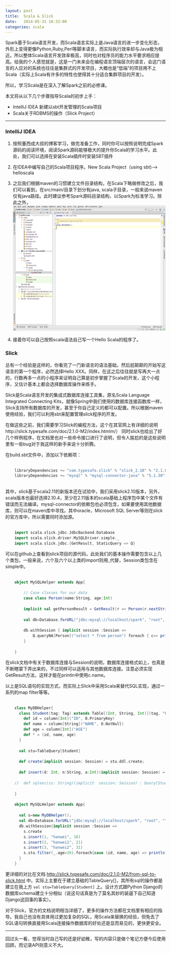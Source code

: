 ```yaml
---
layout:	post
title:	Scala & Slick
date:	2014-05-31 18:32:00
categories:	scala
---
```


Spark基于Scala语言开发，而Scala语言实际上是Java语言的进一步变化形态，外形上变得更像Python,Ruby,Perl等脚本语言，而实际执行效率却与Java极为相近。所以整体Scala语言开发效率极高，同时也对程序员的能力水平要求相应提高。给我的个人感觉就是，这是一门未来会在编程语言顶端层次的语言，会这门语言的人应对的系统也往往是集群式的开发项目，大概也是“低端”的项目用不上Scala（实际上Scala有许多的特性也使得其十分适合集群项目的开发）。

所以，学习Scala是在深入了解Spark之前的必修课。

本文将从以下几个步骤指导Scala的初步上手：

+ IntelliJ IDEA 新建以sbt开发管理的Scala项目
+ Scala关于RDBMS的操作（Slick Project）

---

### IntelliJ IDEA

1. 按照董西成大叔的博客学习，做完准备工作，同时你可以按照说明完成Spark源码的阅读环境，阅读Spark源码能够极大的提升你Scala的学习水平。此处，我们可以选择在安装Scala插件时安装SBT插件

2. 在IDEA中编写自己的Scala项目程序。New Scala Project（using sbt)--> helloscala

3. 之后我们根据maven的习惯建立文件目录结构，在Scala下略做修改之后，我们可以看到，在src/main/目录下划分有java, scala子目录，一般来说maven仅有java路径。此时建议参考Spark源码目录结构，以Spark为标准学习。除此之外，
![](/assets/2014-05-31-02.png)

4. 接着你可以自己按照scala语法自己写一个Hello Scala的程序了。

### Slick

总有一个经验是这样的，你看完了一门新语言的语法基础，然后屁颠颠的开始写这语言的第一个程序，必然选择Hello XXX。同样，在这之后往往就是写再大一点的，行数再多一点的小程序来证明自己算是初步掌握了Scala的开发，这个小程序，又估计基本上都会选择数据库操作来练手。

Slick是Scala语言开发的集成式数据库连接工具集，原名Scala Language Integrated Connecting Kits，就像Spring中我们使用的数据库连接函数库一样，Slick支持所有数据库的开发，甚至于你自己定义的都可以配置。所以根据maven使用经验，我们可以利用sbt来配置管理slick程序的开发。

在做这些之前，我们需要学习Slick的编程方法，这个在其官网上有详细的说明http://slick.typesafe.com/doc/2.1.0-M2/index.htmlm/） 同时slick也给出了好几个样例程序，在文档里也对一些命令接口进行了说明，但令人尴尬的是这些说明里有一些bug对于我这样的新手来说十分折腾。

在build.sbt文件中，添加以下依赖项：

```scala

    libraryDependencies += "com.typesafe.slick" % "slick_2.10" % "2.1.0-M1"
    libraryDependencies += "mysql" % "mysql-connector-java" % "5.1.30"
    
```


其中，slick基于scala2.11的新版本还在试验中，我们采用slick2.10版本，另外，scala版本也最好选择2.10.4，至少在2.11版本的scala基础上程序包中某个文件有错误而无法编译。mysql-connector的依赖包也必须包含，如果要使用其他数据库，则可以在maven库中寻找。其中oracle，Microsoft SQL Server等则在slick的官方库中，所以需要同时添加源。

```scala

    import scala.slick.jdbc.JdbcBackend.Database
    import scala.slick.driver.MySQLDriver.simple._
    import scala.slick.jdbc.{GetResult, StaticQuery => Q}

```

可以在github上查看到slick项目的源代码，此处我们的基本操作需要包含以上几个类包，一般来说，六个及六个以上类的import则用_代替，Session类包含在simple中。

```scala

    object MySQLHelper extends App{
    
        // Case classes for our data
        case class Person(name:String, age:Int)
    
        implicit val getPersonResult = GetResult(r => Person(r.nextString(), r.nextInt()))
    
        val db=Database.forURL("jdbc:mysql://localhost/spark", "root", """vlis@zju""", null, """com.mysql.jdbc.Driver""")
    
        db.withSession { implicit session :Session =>
            Q.queryNA[Person]("select * from person") foreach { c=> println(" "+ c.name + "\t" + c.age)}
        }
    
    }

```

在slick文档中有关于数据库连接与Session的说明，数据库连接格式如上，也真是不断瞎蒙下弄出来的，不过同样可以适用与其他数据库连接。注意必须实现GetResult方法，这样才能在println中使用c.name。

以上是SQL语句的实现方式，而实际上Slick中采用Scala来替代SQL实现，通过一系列的map filter等等。

```scala

    class MyDBHelper{
      class Student(tag: Tag) extends Table[(Int, String, Int)](tag, "PERSON"){
        def id = column[Int]("ID", O.PrimaryKey)
        def name = column[String]("NAME", O.NotNull)
        def age = column[Int]("AGE")
        def * = (id, name, age)
      }
    
      val stu=TableQuery[Student]
    
      def create(implicit session: Session) = stu.ddl.create;
    
      def insert(d: Int, n:String, a:Int)(implicit session: Session) = stu.insert(d, n, a)
    
    //  def sqlexc(ss: String)(implicit  session: Session) : Query[Student,(Int, String, Int)] = Q.query[Student, (Int, String, Int)](ss)
    
    }
    
    object MySQLHelper extends App{
    
      val s=new MyDBHelper();
      val db=Database.forURL("jdbc:mysql://localhost/spark", "root", """vlis@zju""", null, """com.mysql.jdbc.Driver""")
      db.withSession{implicit session :Session =>
        s.create
        s.insert(1, "hanwei", 16)
        s.insert(2, "hanwei1", 21)
        s.insert(3, "hanwei2", 31)
        s.stu.filter(_.age>20).foreach{case (id, name, age) => println(id + " " + name + " " + age)}
      }
    }

```

更详细的对比在文档 http://slick.typesafe.com/doc/2.1.0-M2/from-sql-to-slick.html 中。实际上主要在于建立基础的TableQuery[]，其所有sql的操作都是建立在我上方 `val stu=TableQuery[Student]` 上。设计方式跟Python Django的数据库schema建立十分相似（说这句话真是为了莫名其妙的装逼下自己知道Django这回事的事实）。

对于Slick，官方的文档说明相当详细了，更多的操作方法都在文档里有相应的指导。我自己也没有具体用过更加复杂的SQL，用Scala来替换的经验，但免去了SQL语句转换直接用Scala连接操作数据库的好处还是显而易见的，更快更安全。

---

回过头一看，觉得当时自己写的还是好幼稚，写的内容只是做个笔记方便今后使用回顾，而记录API则意义不大。

